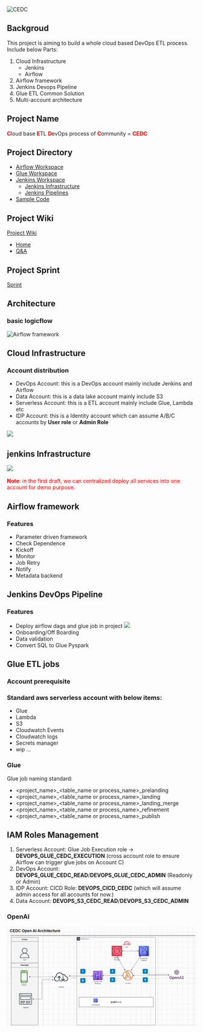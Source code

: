 ![CEDC](https://gitee.com/SixGod2019/shared-info/raw/master/github_images/images/cedc-logo.png)
## Backgroud
This project is aiming to build a whole cloud based DevOps ETL process. Include below Parts:
1. Cloud Infrastructure
   - Jenkins
   - Airflow
2. Airflow framework
3. Jenkins Devops Pipeline
4. Glue ETL Common Solution
5. Multi-account architecture



## Project Name
<font color=red>**C**</font>loud base <font color=red>**E**</font>TL <font color=red>**D**</font>evOps process of <font color=red>**C**</font>ommunity = <font color=red>**CEDC**</font>

## Project Directory
- [Airflow Workspace](https://github.com/SixGod191001/CEDC/tree/main/airflow_workspace)
- [Glue Workspace](https://github.com/SixGod191001/CEDC/tree/main/glue_workspace)
- [Jenkins Workspace](https://github.com/SixGod191001/CEDC/tree/main/jenkins_workspace)
  - [Jenkins Infrastructure](https://github.com/SixGod191001/CEDC/tree/main/jenkins_workspace/serverless_jenkins_on_aws_fargate_cloudformation)
  - [Jenkins Pipelines](https://github.com/SixGod191001/CEDC/tree/main/jenkins_workspace/pipeline)
- [Sample Code](https://github.com/SixGod191001/CEDC/tree/main/sample_code)



## Project Wiki
[Project Wiki](https://github.com/SixGod191001/CEDC/wiki)
  - [Home](https://github.com/SixGod191001/CEDC/wiki)
  - [Q&A](https://github.com/SixGod191001/CEDC/wiki/QA---%E5%B7%B2%E7%9F%A5%E9%97%AE%E9%A2%98-&-%E8%A7%A3%E5%86%B3%E6%96%B9%E6%A1%88)
  

## Project Sprint
[Sprint](https://github.com/users/SixGod191001/projects/2)

## Architecture
### basic logicflow
![Airflow framework](https://gitee.com/SixGod2019/shared-info/raw/master/github_images/images/airflow_wrapper_workflow.drawio.png)



## Cloud Infrastructure
### Account distribution 
- DevOps Account: this is a DevOps account mainly include Jenkins and Airflow
- Data Account: this is a data lake account mainly include S3
- Serverless Account: this is a ETL account mainly include Glue, Lambda etc
- IDP Account: this is a Identity account which can assume A/B/C accounts by **User role** or **Admin Role**

![](https://gitee.com/SixGod2019/shared-info/raw/master/github_images/images/%E5%A4%9A%E8%B4%A6%E6%88%B7%E4%BD%93%E7%B3%BB%E7%BB%93%E6%9E%84.drawio.png)
## jenkins Infrastructure

![](https://d2908q01vomqb2.cloudfront.net/7719a1c782a1ba91c031a682a0a2f8658209adbf/2021/03/24/Jenkins.jpg)


<font color=red>**Note**: in the first draft, we can centralized deploy all services into one account for demo purpose.</font>


## Airflow framework
### Features
- Parameter driven framework
- Check Dependence
- Kickoff
- Monitor
- Job Retry
- Notify
- Metadata backend


## Jenkins DevOps Pipeline
### Features
- Deploy airflow dags and glue job in project
  ![](https://gitee.com/SixGod2019/shared-info/raw/master/github_images/images/jenkins_basic_diagram.png)
- Onboarding/Off Boarding
- Data validation
- Convert SQL to Glue Pyspark

## Glue ETL jobs
### Account prerequisite
### Standard aws serverless account with below items:
- Glue
- Lambda
- S3
- Cloudwatch Events
- Cloudwatch logs
- Secrets manager
- wip ...

### Glue
Glue job naming standard: 
- <project_name>_<table_name or process_name>_prelanding
- <project_name>_<table_name or process_name>_landing
- <project_name>_<table_name or process_name>_landing_merge
- <project_name>_<table_name or process_name>_refinement
- <project_name>_<table_name or process_name>_publish



## IAM Roles Management
1. Serverless Account: Glue Job Execution role -> **DEVOPS_GLUE_CEDC_EXECUTION** (cross account role to ensure Airflow can trigger glue jobs on Account C)
2. DevOps Account: **DEVOPS_GLUE_CEDC_READ**/**DEVOPS_GLUE_CEDC_ADMIN** (Readonly or Admin)
3. IDP Account: CICD Role: **DEVOPS_CICD_CEDC** (which will assume admin access for all accounts for now.)
4. Data Account: **DEVOPS_S3_CEDC_READ**/**DEVOPS_S3_CEDC_ADMIN**




### OpenAI
![](https://github.com/SixGod191001/CEDC/blob/master/openAIarch_v1.png)
